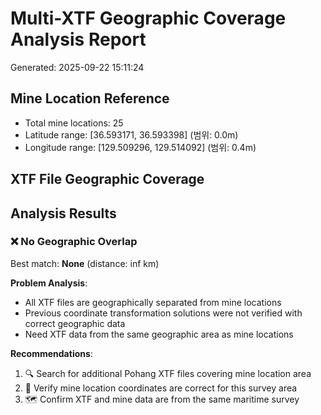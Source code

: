 # Multi-XTF Geographic Coverage Analysis Report
Generated: 2025-09-22 15:11:24

## Mine Location Reference
- Total mine locations: 25
- Latitude range: [36.593171, 36.593398] (범위: 0.0m)
- Longitude range: [129.509296, 129.514092] (범위: 0.4m)

## XTF File Geographic Coverage

## Analysis Results
### ❌ **No Geographic Overlap**
Best match: **None** (distance: inf km)

**Problem Analysis**:
- All XTF files are geographically separated from mine locations
- Previous coordinate transformation solutions were not verified with correct geographic data
- Need XTF data from the same geographic area as mine locations

**Recommendations**:
1. 🔍 Search for additional Pohang XTF files covering mine location area
2. 📍 Verify mine location coordinates are correct for this survey area
3. 🗺️ Confirm XTF and mine data are from the same maritime survey